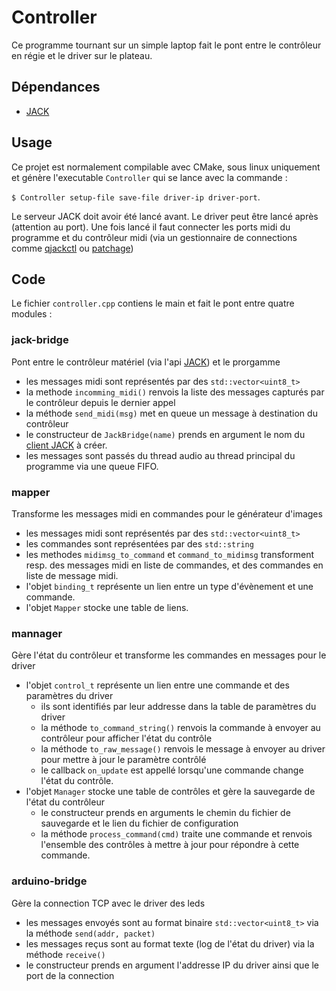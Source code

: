 # Controller

Ce programme tournant sur un simple laptop fait le pont entre le contrôleur en régie et le driver sur le plateau.

## Dépendances

- [JACK](https://jackaudio.org/api/)

## Usage

Ce projet est normalement compilable avec CMake, sous linux uniquement et génère l'executable `Controller` qui se lance avec la commande :

`$ Controller setup-file save-file driver-ip driver-port`.

Le serveur JACK doit avoir été lancé avant.
Le driver peut être lancé après (attention au port).
Une fois lancé il faut connecter les ports midi du programme et du contrôleur midi (via un gestionnaire de connections comme [qjackctl](https://qjackctl.sourceforge.io/) ou [patchage](http://drobilla.net/software/patchage.html))

## Code

Le fichier `controller.cpp` contiens le main et fait le pont entre quatre modules :

### jack-bridge

Pont entre le contrôleur matériel (via l'api [JACK](https://jackaudio.org/api/)) et le prorgamme

- les messages midi sont représentés par des `std::vector<uint8_t>`
- la methode `incomming_midi()` renvois la liste des messages capturés par le contrôleur depuis le dernier appel
- la méthode `send_midi(msg)` met en queue un message à destination du contrôleur
- le constructeur de `JackBridge(name)` prends en argument le nom du [client JACK](https://jackaudio.org/api/group__ClientFunctions.html#gabbd2041bca191943b6ef29a991a131c5) à créer.
- les messages sont passés du thread audio au thread principal du programme via une queue FIFO.

### mapper 

Transforme les messages midi en commandes pour le générateur d'images

- les messages midi sont représentés par des `std::vector<uint8_t>`
- les commandes sont représentées par des `std::string`
- les methodes `midimsg_to_command` et `command_to_midimsg` transforment resp. des messages midi en liste de commandes, et des commandes en liste de message midi.
- l'objet `binding_t` représente un lien entre un type d'évènement et une commande.
- l'objet `Mapper` stocke une table de liens.

### mannager

Gère l'état du contrôleur et transforme les commandes en messages pour le driver

- l'objet `control_t` représente un lien entre une commande et des paramètres du driver
    - ils sont identifiés par leur addresse dans la table de paramètres du driver
    - la méthode `to_command_string()` renvois la commande à envoyer au contrôleur pour afficher l'état du contrôle
    - la méthode `to_raw_message()` renvois le message à envoyer au driver pour mettre à jour le paramètre contrôlé
    - le callback `on_update` est appellé lorsqu'une commande change l'état du contrôle.
- l'objet `Manager` stocke une table de contrôles et gère la sauvegarde de l'état du contrôleur
    - le constructeur prends en arguments le chemin du fichier de sauvegarde et le lien du fichier de configuration
    - la méthode `process_command(cmd)` traite une commande et renvois l'ensemble des contrôles à mettre à jour pour répondre à cette commande.

### arduino-bridge

Gère la connection TCP avec le driver des leds

- les messages envoyés sont au format binaire `std::vector<uint8_t>` via la méthode `send(addr, packet)`
- les messages reçus sont au format texte (log de l'état du driver) via la méthode `receive()`
- le constructeur prends en argument l'addresse IP du driver ainsi que le port de la connection

